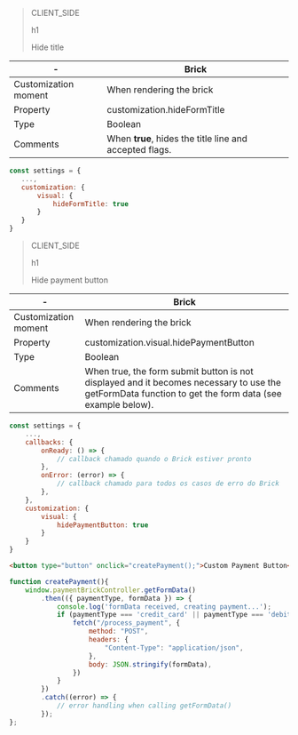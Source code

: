 > CLIENT_SIDE
>
> h1
>
> Hide title

| - | Brick |
| --- | --- |
| Customization moment  | When rendering the brick  |
| Property  | customization.hideFormTitle  |
| Type  | Boolean  |
| Comments  | When **true**, hides the title line and accepted flags.  |

```javascript
const settings = {
   ...,
   customization: {
       visual: {
           hideFormTitle: true
       }
   }
}
```

> CLIENT_SIDE
>
> h1
>
> Hide payment button

| - | Brick |
| --- | --- |
| Customization moment  | When rendering the brick  |
| Property  | customization.visual.hidePaymentButton  |
| Type  | Boolean  |
| Comments  | When true, the form submit button is not displayed and it becomes necessary to use the getFormData function to get the form data (see example below). |

```javascript
const settings = {
    ...,
    callbacks: {
        onReady: () => {
            // callback chamado quando o Brick estiver pronto
        },
        onError: (error) => { 
            // callback chamado para todos os casos de erro do Brick
        },
    },
    customization: {
        visual: {
            hidePaymentButton: true
        }
    }
}
```

```html
<button type="button" onclick="createPayment();">Custom Payment Button</button>
```

```javascript
function createPayment(){
    window.paymentBrickController.getFormData()
        .then(({ paymentType, formData }) => {
            console.log('formData received, creating payment...');
            if (paymentType === 'credit_card' || paymentType === 'debit_card') {
                fetch("/process_payment", {
                    method: "POST",
                    headers: {
                        "Content-Type": "application/json",
                    },
                    body: JSON.stringify(formData),
                })
            }
        })
        .catch((error) => {
            // error handling when calling getFormData()
        });
};
```